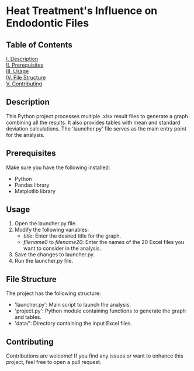 # Heat Treatment's Influence on Endodontic Files

## Table of Contents
[I. Description](#description)  
[II. Prerequisites](#prerequisites)     
[III. Usage](#usage)    
[IV. File Structure](#file-structure)   
[V. Contributing](#contributing)

## Description
This Python project processes multiple .xlsx result files to generate a graph combining all the results. It also provides tables with mean and standard deviation calculations. The 'launcher.py' file serves as the main entry point for the analysis.

## Prerequisites
Make sure you have the following installed:

- Python
- Pandas library
- Matplotlib library

## Usage
1. Open the launcher.py file.
2. Modify the following variables:
    - *title*: Enter the desired title for the graph.
    - *filename0* to *filename20*: Enter the names of the 20 Excel files you want to consider in the analysis.
4. Save the changes to launcher.py.
5. Run the launcher.py file.

## File Structure
The project has the following structure:
- 'launcher.py': Main script to launch the analysis.
- 'project.py': Python module containing functions to generate the graph and tables.
- 'data/': Directory containing the input Excel files.

## Contributing
Contributions are welcome! If you find any issues or want to enhance this project, feel free to open a pull request.
